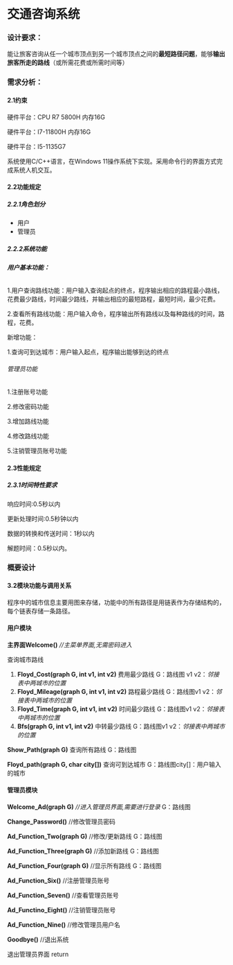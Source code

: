 #              **交通咨询系统**

### **设计要求：**

能让旅客咨询从任一个城市顶点到另一个城市顶点之间的**最短路径问题**，能够**输出旅客所走的路线**（或所需花费或所需时间等）

### 需求分析：

#### 2.1约束

硬件平台：CPU R7 5800H  内存16G

硬件平台：I7-11800H 内存16G

硬件平台：I5-1135G7

系统使用C/C++语言，在Windows 11操作系统下实现。采用命令行的界面方式完成系统人机交互。

#### 2.2功能规定

##### 2.2.1角色划分

- 用户
- 管理员

##### 2.2.2系统功能

###### **用户基本功能：**

1.用户查询路线功能：用户输入查询起点的终点，程序输出相应的路程最小路线，花费最少路线，时间最少路线，并输出相应的最短路程，最短时间，最少花费。

2.查看所有路线功能：用户输入命令，程序输出所有路线以及每种路线的时间，路程，花费。

新增功能：

1.查询可到达城市：用户输入起点，程序输出能够到达的终点

###### 管理员功能

1.注册账号功能

2.修改密码功能

3.增加路线功能

4.修改路线功能

5.注销管理员账号功能

#### 2.3性能规定

##### 2.3.1时间特性要求

响应时间:0.5秒以内

更新处理时间:0.5秒钟以内

数据的转换和传送时间：1秒以内

解题时间：0.5秒以内。

### 概要设计

#### 3.2模块功能与调用关系

程序中的城市信息主要用图来存储，功能中的所有路径是用链表作为存储结构的，每个链表存储一条路径。

#### 用户模块

**主界面Welcome()** *//主菜单界面,无需密码进入*

查询城市路线

1. **Floyd_Cost(graph G, int v1, int v2)**  费用最少路线 G：路线图  v1 v2：*邻接表中两城市的位置*
2. **Floyd_Mileage(graph G, int v1, int v2)** 路程最少路线 G：路线图v1 v2：*邻接表中两城市的位置*
3. **Floyd_Time(graph G, int v1, int v2)**    时间最少路线 G：路线图v1 v2：*邻接表中两城市的位置*
4. **Bfs(graph G, int v1, int v2)** 中转最少路线 G：路线图v1 v2：*邻接表中两城市的位置*

**Show_Path(graph G)**   查询所有路线 G：路线图

**Floyd_path(graph G, char city[])**  查询可到达城市 G：路线图city[]：用户输入的城市



#### 管理员模块

**Welcome_Ad(graph G)**  *//进入管理员界面,需要进行登录*  G：路线图

**Change_Password()**  //修改管理员密码

**Ad_Function_Two(graph G)**  //修改/更新路线 G：路线图

**Ad_Function_Three(graph G)**  //添加新路线 G：路线图

 **Ad_Function_Four(graph G)** //显示所有路线 G：路线图

**Ad_Function_Six()** //注册管理员账号

**Ad_Function_Seven()** //查看管理员账号

**Ad_Functino_Eight()**  //注销管理员账号

**Ad_Function_Nine()** //修改管理员用户名

**Goodbye()** //退出系统

退出管理员界面 return




